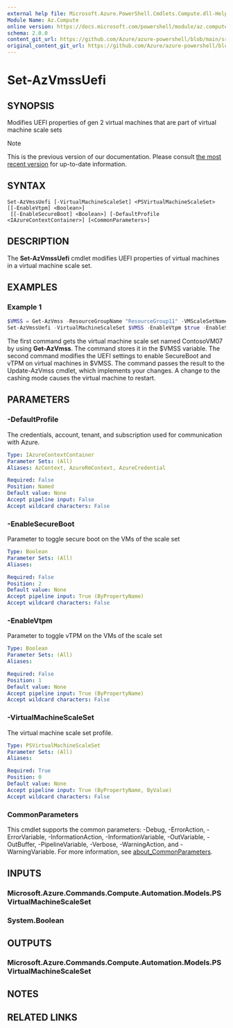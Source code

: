 ```yaml
---
external help file: Microsoft.Azure.PowerShell.Cmdlets.Compute.dll-Help.xml
Module Name: Az.Compute
online version: https://docs.microsoft.com/powershell/module/az.compute/set-azvmssuefi
schema: 2.0.0
content_git_url: https://github.com/Azure/azure-powershell/blob/main/src/Compute/Compute/help/Set-AzVmssUefi.md
original_content_git_url: https://github.com/Azure/azure-powershell/blob/main/src/Compute/Compute/help/Set-AzVmssUefi.md
---
```


# Set-AzVmssUefi

## SYNOPSIS
Modifies UEFI properties of gen 2 virtual machines that are part of virtual machine scale sets

> [!NOTE]
>This is the previous version of our documentation. Please consult [the most recent version](/powershell/module/az.compute/set-azvmssuefi) for up-to-date information.

## SYNTAX

```
Set-AzVmssUefi [-VirtualMachineScaleSet] <PSVirtualMachineScaleSet> [[-EnableVtpm] <Boolean>]
 [[-EnableSecureBoot] <Boolean>] [-DefaultProfile <IAzureContextContainer>] [<CommonParameters>]
```

## DESCRIPTION
The **Set-AzVmssUefi** cmdlet modifies UEFI properties of virtual machines in a virtual machine scale set. 

## EXAMPLES

### Example 1
```powershell
$VMSS = Get-AzVmss -ResourceGroupName "ResourceGroup11" -VMScaleSetName "ContosoVM07"
Set-AzVmssUefi -VirtualMachineScaleSet $VMSS -EnableVtpm $true -EnableSecureBoot $true
```

The first command gets the virtual machine scale set named ContosoVM07 by using **Get-AzVmss**.
The command stores it in the $VMSS variable.
The second command modifies the UEFI settings to enable SecureBoot and vTPM on virtual machines in $VMSS.
The command passes the result to the Update-AzVmss cmdlet, which implements your changes.
A change to the cashing mode causes the virtual machine to restart.

## PARAMETERS

### -DefaultProfile
The credentials, account, tenant, and subscription used for communication with Azure.

```yaml
Type: IAzureContextContainer
Parameter Sets: (All)
Aliases: AzContext, AzureRmContext, AzureCredential

Required: False
Position: Named
Default value: None
Accept pipeline input: False
Accept wildcard characters: False
```

### -EnableSecureBoot
Parameter to toggle secure boot on the VMs of the scale set

```yaml
Type: Boolean
Parameter Sets: (All)
Aliases:

Required: False
Position: 2
Default value: None
Accept pipeline input: True (ByPropertyName)
Accept wildcard characters: False
```

### -EnableVtpm
Parameter to toggle vTPM on the VMs of the scale set

```yaml
Type: Boolean
Parameter Sets: (All)
Aliases:

Required: False
Position: 1
Default value: None
Accept pipeline input: True (ByPropertyName)
Accept wildcard characters: False
```

### -VirtualMachineScaleSet
The virtual machine scale set profile.

```yaml
Type: PSVirtualMachineScaleSet
Parameter Sets: (All)
Aliases:

Required: True
Position: 0
Default value: None
Accept pipeline input: True (ByPropertyName, ByValue)
Accept wildcard characters: False
```

### CommonParameters
This cmdlet supports the common parameters: -Debug, -ErrorAction, -ErrorVariable, -InformationAction, -InformationVariable, -OutVariable, -OutBuffer, -PipelineVariable, -Verbose, -WarningAction, and -WarningVariable. For more information, see [about_CommonParameters](http://go.microsoft.com/fwlink/?LinkID=113216).

## INPUTS

### Microsoft.Azure.Commands.Compute.Automation.Models.PSVirtualMachineScaleSet

### System.Boolean

## OUTPUTS

### Microsoft.Azure.Commands.Compute.Automation.Models.PSVirtualMachineScaleSet

## NOTES

## RELATED LINKS
